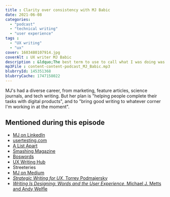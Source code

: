 ```yaml
---
title : Clarity over consistency with MJ Babic
date: 2021-06-08
categories:
  - "podcast"
  - "technical writing"
  - "user experience"
tags :
  - "UX writing"
  - "ux"
cover: 1603480107914.jpg
coverAlt : UX writer MJ Babic
description : &ldquo;The best term to use to call what I was doing was UX writing&rdquo; says UX Writer MJ Babic.
mp3File : content-content-podcast_MJ_Babic.mp3
blubrryId: 145351368
blubrryCache: 1747158022
---
```


MJ's had a diverse career, from marketing, feature articles, science journals, and tech writing. But her plan is "helping people complete their tasks with digital products", and to "bring good writing to whatever corner I'm working in at the moment".

## Mentioned during this episode

- [MJ on LinkedIn](https://www.linkedin.com/in/maryjeanbabic/)
- [usertesting.com](http://usertesting.com)
- [A List Apart](https://alistapart.com/)
- [Smashing Magazine](https://www.smashingmagazine.com)
- [Boswords](https://www.boswords.org/)
- [UX Writing Hub](https://uxwritinghub.com/)
- Streeteries
- [MJ on Medium](https://mjbabic.medium.com/)
- [_Strategic Writing for UX_, Torrey Podmajersky](https://www.torreypodmajersky.com/)
- [_Writing Is Designing: Words and the User Experience_, Michael J. Metts and Andy Welfle](https://smile.amazon.com/dp/B082J3Z8R1/ref=dp-kindle-redirect?_encoding=UTF8&btkr=1)

